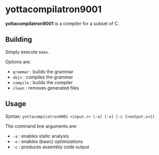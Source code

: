 # yottacompilatron9001
**yottacompilatron9001** is a compiler for a subset of C.

## Building
Simply execute `make`.

Options are:
  * `grammar` : builds the grammar
  * `objs` : compiles the grammar
  * `compile` : builds the compiler
  * `clean` : removes generated files

## Usage
Syntax: `yottacompilatron9001 <input.c> [-a] [-o] [-c [<output.s>]]`

The command line arguments are:
  * `-a` : enables static analysis
  * `-o` : enables (basic) optimizations
  * `-c` : produces assembly code output

